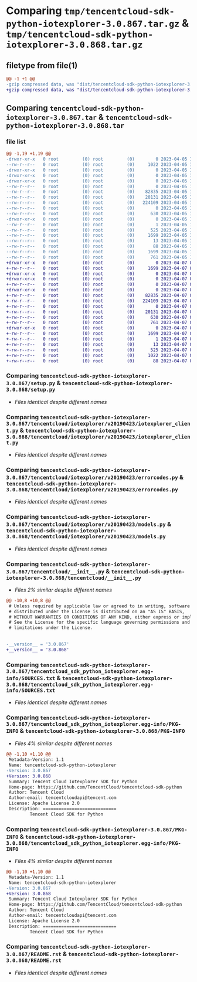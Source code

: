 # Comparing `tmp/tencentcloud-sdk-python-iotexplorer-3.0.867.tar.gz` & `tmp/tencentcloud-sdk-python-iotexplorer-3.0.868.tar.gz`

## filetype from file(1)

```diff
@@ -1 +1 @@
-gzip compressed data, was "dist/tencentcloud-sdk-python-iotexplorer-3.0.867.tar", last modified: Wed Apr  5 16:41:32 2023, max compression
+gzip compressed data, was "dist/tencentcloud-sdk-python-iotexplorer-3.0.868.tar", last modified: Fri Apr  7 00:43:39 2023, max compression
```

## Comparing `tencentcloud-sdk-python-iotexplorer-3.0.867.tar` & `tencentcloud-sdk-python-iotexplorer-3.0.868.tar`

### file list

```diff
@@ -1,19 +1,19 @@
-drwxr-xr-x   0 root         (0) root         (0)        0 2023-04-05 16:41:32.000000 tencentcloud-sdk-python-iotexplorer-3.0.867/
--rw-r--r--   0 root         (0) root         (0)     1022 2023-04-05 16:41:32.000000 tencentcloud-sdk-python-iotexplorer-3.0.867/setup.py
-drwxr-xr-x   0 root         (0) root         (0)        0 2023-04-05 16:41:32.000000 tencentcloud-sdk-python-iotexplorer-3.0.867/tencentcloud/
-drwxr-xr-x   0 root         (0) root         (0)        0 2023-04-05 16:41:32.000000 tencentcloud-sdk-python-iotexplorer-3.0.867/tencentcloud/iotexplorer/
-drwxr-xr-x   0 root         (0) root         (0)        0 2023-04-05 16:41:32.000000 tencentcloud-sdk-python-iotexplorer-3.0.867/tencentcloud/iotexplorer/v20190423/
--rw-r--r--   0 root         (0) root         (0)        0 2023-04-05 16:41:32.000000 tencentcloud-sdk-python-iotexplorer-3.0.867/tencentcloud/iotexplorer/v20190423/__init__.py
--rw-r--r--   0 root         (0) root         (0)    82835 2023-04-05 16:41:32.000000 tencentcloud-sdk-python-iotexplorer-3.0.867/tencentcloud/iotexplorer/v20190423/iotexplorer_client.py
--rw-r--r--   0 root         (0) root         (0)    20131 2023-04-05 16:41:32.000000 tencentcloud-sdk-python-iotexplorer-3.0.867/tencentcloud/iotexplorer/v20190423/errorcodes.py
--rw-r--r--   0 root         (0) root         (0)   224109 2023-04-05 16:41:32.000000 tencentcloud-sdk-python-iotexplorer-3.0.867/tencentcloud/iotexplorer/v20190423/models.py
--rw-r--r--   0 root         (0) root         (0)        0 2023-04-05 16:41:32.000000 tencentcloud-sdk-python-iotexplorer-3.0.867/tencentcloud/iotexplorer/__init__.py
--rw-r--r--   0 root         (0) root         (0)      630 2023-04-05 16:41:32.000000 tencentcloud-sdk-python-iotexplorer-3.0.867/tencentcloud/__init__.py
-drwxr-xr-x   0 root         (0) root         (0)        0 2023-04-05 16:41:32.000000 tencentcloud-sdk-python-iotexplorer-3.0.867/tencentcloud_sdk_python_iotexplorer.egg-info/
--rw-r--r--   0 root         (0) root         (0)        1 2023-04-05 16:41:32.000000 tencentcloud-sdk-python-iotexplorer-3.0.867/tencentcloud_sdk_python_iotexplorer.egg-info/dependency_links.txt
--rw-r--r--   0 root         (0) root         (0)      525 2023-04-05 16:41:32.000000 tencentcloud-sdk-python-iotexplorer-3.0.867/tencentcloud_sdk_python_iotexplorer.egg-info/SOURCES.txt
--rw-r--r--   0 root         (0) root         (0)     1699 2023-04-05 16:41:32.000000 tencentcloud-sdk-python-iotexplorer-3.0.867/tencentcloud_sdk_python_iotexplorer.egg-info/PKG-INFO
--rw-r--r--   0 root         (0) root         (0)       13 2023-04-05 16:41:32.000000 tencentcloud-sdk-python-iotexplorer-3.0.867/tencentcloud_sdk_python_iotexplorer.egg-info/top_level.txt
--rw-r--r--   0 root         (0) root         (0)       88 2023-04-05 16:41:32.000000 tencentcloud-sdk-python-iotexplorer-3.0.867/setup.cfg
--rw-r--r--   0 root         (0) root         (0)     1699 2023-04-05 16:41:32.000000 tencentcloud-sdk-python-iotexplorer-3.0.867/PKG-INFO
--rw-r--r--   0 root         (0) root         (0)      761 2023-04-05 16:41:32.000000 tencentcloud-sdk-python-iotexplorer-3.0.867/README.rst
+drwxr-xr-x   0 root         (0) root         (0)        0 2023-04-07 00:43:39.000000 tencentcloud-sdk-python-iotexplorer-3.0.868/
+-rw-r--r--   0 root         (0) root         (0)     1699 2023-04-07 00:43:39.000000 tencentcloud-sdk-python-iotexplorer-3.0.868/PKG-INFO
+drwxr-xr-x   0 root         (0) root         (0)        0 2023-04-07 00:43:39.000000 tencentcloud-sdk-python-iotexplorer-3.0.868/tencentcloud/
+drwxr-xr-x   0 root         (0) root         (0)        0 2023-04-07 00:43:39.000000 tencentcloud-sdk-python-iotexplorer-3.0.868/tencentcloud/iotexplorer/
+-rw-r--r--   0 root         (0) root         (0)        0 2023-04-07 00:43:39.000000 tencentcloud-sdk-python-iotexplorer-3.0.868/tencentcloud/iotexplorer/__init__.py
+drwxr-xr-x   0 root         (0) root         (0)        0 2023-04-07 00:43:39.000000 tencentcloud-sdk-python-iotexplorer-3.0.868/tencentcloud/iotexplorer/v20190423/
+-rw-r--r--   0 root         (0) root         (0)    82835 2023-04-07 00:43:39.000000 tencentcloud-sdk-python-iotexplorer-3.0.868/tencentcloud/iotexplorer/v20190423/iotexplorer_client.py
+-rw-r--r--   0 root         (0) root         (0)   224109 2023-04-07 00:43:39.000000 tencentcloud-sdk-python-iotexplorer-3.0.868/tencentcloud/iotexplorer/v20190423/models.py
+-rw-r--r--   0 root         (0) root         (0)        0 2023-04-07 00:43:39.000000 tencentcloud-sdk-python-iotexplorer-3.0.868/tencentcloud/iotexplorer/v20190423/__init__.py
+-rw-r--r--   0 root         (0) root         (0)    20131 2023-04-07 00:43:39.000000 tencentcloud-sdk-python-iotexplorer-3.0.868/tencentcloud/iotexplorer/v20190423/errorcodes.py
+-rw-r--r--   0 root         (0) root         (0)      630 2023-04-07 00:43:39.000000 tencentcloud-sdk-python-iotexplorer-3.0.868/tencentcloud/__init__.py
+-rw-r--r--   0 root         (0) root         (0)      761 2023-04-07 00:43:39.000000 tencentcloud-sdk-python-iotexplorer-3.0.868/README.rst
+drwxr-xr-x   0 root         (0) root         (0)        0 2023-04-07 00:43:39.000000 tencentcloud-sdk-python-iotexplorer-3.0.868/tencentcloud_sdk_python_iotexplorer.egg-info/
+-rw-r--r--   0 root         (0) root         (0)     1699 2023-04-07 00:43:39.000000 tencentcloud-sdk-python-iotexplorer-3.0.868/tencentcloud_sdk_python_iotexplorer.egg-info/PKG-INFO
+-rw-r--r--   0 root         (0) root         (0)        1 2023-04-07 00:43:39.000000 tencentcloud-sdk-python-iotexplorer-3.0.868/tencentcloud_sdk_python_iotexplorer.egg-info/dependency_links.txt
+-rw-r--r--   0 root         (0) root         (0)       13 2023-04-07 00:43:39.000000 tencentcloud-sdk-python-iotexplorer-3.0.868/tencentcloud_sdk_python_iotexplorer.egg-info/top_level.txt
+-rw-r--r--   0 root         (0) root         (0)      525 2023-04-07 00:43:39.000000 tencentcloud-sdk-python-iotexplorer-3.0.868/tencentcloud_sdk_python_iotexplorer.egg-info/SOURCES.txt
+-rw-r--r--   0 root         (0) root         (0)     1022 2023-04-07 00:43:39.000000 tencentcloud-sdk-python-iotexplorer-3.0.868/setup.py
+-rw-r--r--   0 root         (0) root         (0)       88 2023-04-07 00:43:39.000000 tencentcloud-sdk-python-iotexplorer-3.0.868/setup.cfg
```

### Comparing `tencentcloud-sdk-python-iotexplorer-3.0.867/setup.py` & `tencentcloud-sdk-python-iotexplorer-3.0.868/setup.py`

 * *Files identical despite different names*

### Comparing `tencentcloud-sdk-python-iotexplorer-3.0.867/tencentcloud/iotexplorer/v20190423/iotexplorer_client.py` & `tencentcloud-sdk-python-iotexplorer-3.0.868/tencentcloud/iotexplorer/v20190423/iotexplorer_client.py`

 * *Files identical despite different names*

### Comparing `tencentcloud-sdk-python-iotexplorer-3.0.867/tencentcloud/iotexplorer/v20190423/errorcodes.py` & `tencentcloud-sdk-python-iotexplorer-3.0.868/tencentcloud/iotexplorer/v20190423/errorcodes.py`

 * *Files identical despite different names*

### Comparing `tencentcloud-sdk-python-iotexplorer-3.0.867/tencentcloud/iotexplorer/v20190423/models.py` & `tencentcloud-sdk-python-iotexplorer-3.0.868/tencentcloud/iotexplorer/v20190423/models.py`

 * *Files identical despite different names*

### Comparing `tencentcloud-sdk-python-iotexplorer-3.0.867/tencentcloud/__init__.py` & `tencentcloud-sdk-python-iotexplorer-3.0.868/tencentcloud/__init__.py`

 * *Files 2% similar despite different names*

```diff
@@ -10,8 +10,8 @@
 # Unless required by applicable law or agreed to in writing, software
 # distributed under the License is distributed on an "AS IS" BASIS,
 # WITHOUT WARRANTIES OR CONDITIONS OF ANY KIND, either express or implied.
 # See the License for the specific language governing permissions and
 # limitations under the License.
 
 
-__version__ = '3.0.867'
+__version__ = '3.0.868'
```

### Comparing `tencentcloud-sdk-python-iotexplorer-3.0.867/tencentcloud_sdk_python_iotexplorer.egg-info/SOURCES.txt` & `tencentcloud-sdk-python-iotexplorer-3.0.868/tencentcloud_sdk_python_iotexplorer.egg-info/SOURCES.txt`

 * *Files identical despite different names*

### Comparing `tencentcloud-sdk-python-iotexplorer-3.0.867/tencentcloud_sdk_python_iotexplorer.egg-info/PKG-INFO` & `tencentcloud-sdk-python-iotexplorer-3.0.868/PKG-INFO`

 * *Files 4% similar despite different names*

```diff
@@ -1,10 +1,10 @@
 Metadata-Version: 1.1
 Name: tencentcloud-sdk-python-iotexplorer
-Version: 3.0.867
+Version: 3.0.868
 Summary: Tencent Cloud Iotexplorer SDK for Python
 Home-page: https://github.com/TencentCloud/tencentcloud-sdk-python
 Author: Tencent Cloud
 Author-email: tencentcloudapi@tencent.com
 License: Apache License 2.0
 Description: ============================
         Tencent Cloud SDK for Python
```

### Comparing `tencentcloud-sdk-python-iotexplorer-3.0.867/PKG-INFO` & `tencentcloud-sdk-python-iotexplorer-3.0.868/tencentcloud_sdk_python_iotexplorer.egg-info/PKG-INFO`

 * *Files 4% similar despite different names*

```diff
@@ -1,10 +1,10 @@
 Metadata-Version: 1.1
 Name: tencentcloud-sdk-python-iotexplorer
-Version: 3.0.867
+Version: 3.0.868
 Summary: Tencent Cloud Iotexplorer SDK for Python
 Home-page: https://github.com/TencentCloud/tencentcloud-sdk-python
 Author: Tencent Cloud
 Author-email: tencentcloudapi@tencent.com
 License: Apache License 2.0
 Description: ============================
         Tencent Cloud SDK for Python
```

### Comparing `tencentcloud-sdk-python-iotexplorer-3.0.867/README.rst` & `tencentcloud-sdk-python-iotexplorer-3.0.868/README.rst`

 * *Files identical despite different names*

